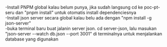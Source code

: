 -Install PNPM global kalau belum punya, jika sudah langsung cd ke poc-pt-seru dan "pnpm install" untuk otomatis install dependenciesnya<br>
-Install json server secara global kalau belu ada dengan "npm install -g json-server" <br>
-buka terminal baru buat jalanin server json. cd server-json, lalu masukan "json-server --watch db.json --port 3001" di terminalnya untuk menjalankan database yang digunakan
